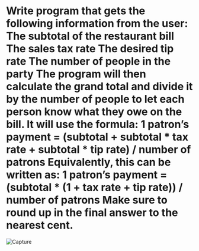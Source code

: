 # Write program that gets the following information from the user:  The subtotal of the restaurant bill The sales tax rate The desired tip rate The number of people in the party The program will then calculate the grand total and divide it by the number of people to let each person know what they owe on the bill. It will use the formula: 1 patron’s payment = (subtotal + subtotal * tax rate + subtotal * tip rate) / number of patrons Equivalently, this can be written as: 1 patron’s payment = (subtotal * (1 + tax rate + tip rate)) / number of patrons  Make sure to round up in the final answer to the nearest cent.
![Capture](https://user-images.githubusercontent.com/124538764/216857316-97039e91-1828-451b-8179-2f10b9be2ef0.PNG)


